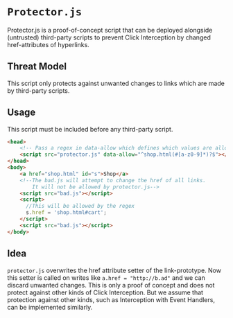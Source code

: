 # `Protector.js`

Protector.js is a proof-of-concept script that can be deployed alongside (untrusted) third-party scripts to prevent Click Interception by changed href-attributes of hyperlinks. 

## Threat Model
This script only protects against unwanted changes to links which are made by third-party scripts.

## Usage
This script must be included before any third-party script.
```html
<head>
    <!-- Pass a regex in data-allow which defines which values are allowed-->
    <script src="protector.js" data-allow="^shop.html(#[a-z0-9]*)?$"></script>
</head>
<body>
    <a href="shop.html" id="s">Shop</a>
    <!--The bad.js will attempt to change the href of all links.
        It will not be allowed by protector.js-->
    <script src="bad.js"></script>
    <script>
      //This will be allowed by the regex
      s.href = 'shop.html#cart';
    </script>
    <script src="bad.js"></script>
</body>
```

## Idea
`protector.js` overwrites the href attribute setter of the link-prototype.
Now this setter is called on writes like `a.href = "http://b.ad"` and we can discard unwanted changes. This is only a proof of concept and does not protect against other kinds of Click Interception. But we assume that protection against other kinds, such as Interception with Event Handlers, can be implemented similarly.
